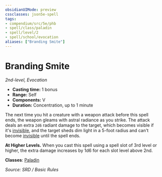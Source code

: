 ```yaml
---
obsidianUIMode: preview
cssclasses: json5e-spell
tags:
- compendium/src/5e/phb
- spell/class/paladin
- spell/level/2
- spell/school/evocation
aliases: ["Branding Smite"]
---
```

# Branding Smite
*2nd-level, Evocation*  

- **Casting time:** 1 bonus
- **Range:** Self
- **Components:** V
- **Duration:** Concentration, up to 1 minute

The next time you hit a creature with a weapon attack before this spell ends, the weapon gleams with astral radiance as you strike. The attack deals an extra `2d6` radiant damage to the target, which becomes visible if it's [invisible](rules/conditions.md#invisible), and the target sheds dim light in a 5-foot radius and can't become [invisible](rules/conditions.md#invisible) until the spell ends.

**At Higher Levels.** When you cast this spell using a spell slot of 3rd level or higher, the extra damage increases by 1d6 for each slot level above 2nd.

**Classes**: [Paladin](paladin.md)

*Source: SRD / Basic Rules*